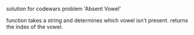solution for codewars problem 'Absent Vowel'

function takes a string and determines which vowel isn't present. returns the index of the vowel.